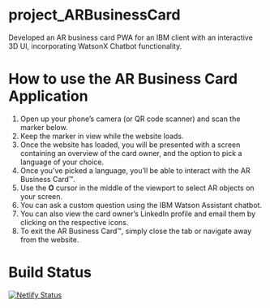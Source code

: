 # project_ARBusinessCard
Developed an AR business card PWA for an IBM client with an interactive 3D UI, incorporating WatsonX Chatbot functionality.

# How to use the AR Business Card Application
1. Open up your phone’s camera (or QR code scanner) and scan the marker below.
2. Keep the marker in view while the website loads.
3. Once the website has loaded, you will be presented with a screen containing an overview of the card owner, and the option to pick a language of your choice.
4. Once you’ve picked a language, you’ll be able to interact with the AR Business Card™.
5. Use the **O** cursor in the middle of the viewport to select AR objects on your screen.
6. You can ask a custom question using the IBM Watson Assistant chatbot.
7. You can also view the card owner’s LinkedIn profile and email them by clicking on the respective icons.
8. To exit the AR Business Card™, simply close the tab or navigate away from the website.

# Build Status
[![Netlify Status](https://api.netlify.com/api/v1/badges/b0d7224e-253c-423e-8f48-1e39746ac2e2/deploy-status)](https://app.netlify.com/sites/startling-hummingbird-a198e7/deploys)